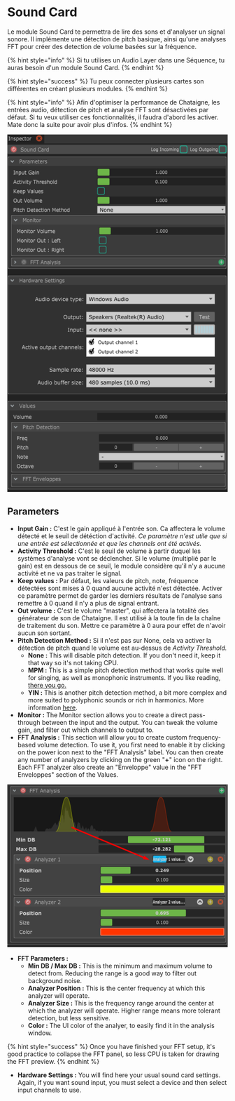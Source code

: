 # Sound Card

Le module Sound Card te permettra de lire des sons et d'analyser un signal sonore. Il implémente une détection de pitch basique, ainsi qu'une analyses FFT pour créer des detection de volume basées sur la fréquence.

{% hint style="info" %}
Si tu utilises un Audio Layer dans une Séquence, tu auras besoin d'un module Sound Card.
{% endhint %}

{% hint style="success" %}
Tu peux connecter plusieurs cartes son différentes en créant plusieurs modules.
{% endhint %}

{% hint style="info" %}
Afin d'optimiser la performance de Chataigne, les entrées audio, détection de pitch et analyse FFT sont désactivées par défaut. Si tu veux utiliser ces fonctionnalités, il faudra d'abord les activer. Mate donc la suite pour avoir plus d'infos.
{% endhint %}

![](../../.gitbook/assets/sound.png)

## Parameters

* **Input Gain :** C'est le gain appliqué à l'entrée son. Ca affectera le volume détecté et le seuil de détéction d'activité. _Ce paramètre n'est utile que si une entrée est sélectionnée et que les channels ont été activés._ 
* **Activity Threshold :** C'est le seuil de volume à partir duquel les systèmes d'analyse vont se déclencher. Si le volume \(multiplié par le gain\) est en dessous de ce seuil, le module considère qu'il n'y a aucune activité et ne va pas traiter le signal.
* **Keep values :** Par défaut, les valeurs de pitch, note, fréquence détectées sont mises à 0 quand aucune activité n'est détectée. Activer ce paramètre permet de garder les derniers résultats de l'analyse sans remettre à 0 quand il n'y a plus de signal entrant.
* **Out volume :** C'est le volume "master", qui affectera la totalité des générateur de son de Chataigne. Il est utilisé à la toute fin de la chaîne de traitement du son. Mettre ce paramètre à 0 aura pour effet de n'avoir aucun son sortant.
* **Pitch Detection Method :** Si il n'est pas sur None, cela va activer la détection de pitch quand le volume est au-dessus de _Activity Threshold._
  * **None :** This will disable pitch detection. If you don't need it, keep it that way so it's not taking CPU.
  * **MPM :** This is a simple pitch detection method that works quite well for singing, as well as monophonic instruments. If you like reading, [there you go.](http://miracle.otago.ac.nz/tartini/papers/A_Smarter_Way_to_Find_Pitch.pdf)
  * **YIN :** This is another pitch detection method, a bit more complex and more suited to polyphonic sounds or rich in harmonics. More information [here](https://www.eecs.qmul.ac.uk/~simond/pub/2014/MauchDixon-PYIN-ICASSP2014.pdf). 
* **Monitor :** The Monitor section allows you to create a direct pass-through between the input and the output. You can tweak the volume gain, and filter out which channels to output to. 
* **FFT Analysis :** This section will allow you to create custom frequency-based volume detection. To use it, you first need to enable it by clicking on the power icon next to the "FFT Analysis" label. You can then create any number of analyzers by clicking on the green "**+**" icon on the right. Each FFT analyzer also create an "Enveloppe" value in the "FFT Enveloppes" section of the Values.

![2 FFT Analyzers, one is detecting high volume within its frequency range. ](../../.gitbook/assets/fft.png)

* **FFT Parameters :**
  * **Min DB / Max DB :** This is the minimum and maximum volume to detect from. Reducing the range is a good way to filter out background noise.
  * **Analyzer Position :** This is the center frequency at which this analyzer will operate.
  * **Analyzer Size :** This is the frequency range around the center at which the analyzer will operate. Higher range means more tolerant detection, but less sensitive.
  * **Color :** The UI color of the analyer, to easily find it in the analysis window.

{% hint style="success" %}
Once you have finished your FFT setup, it's good practice to collapse the FFT panel, so less CPU is taken for drawing the FFT preview.
{% endhint %}

* **Hardware Settings :** You will find here your usual sound card settings. Again, if you want sound input, you must select a device and then select input channels to use.

